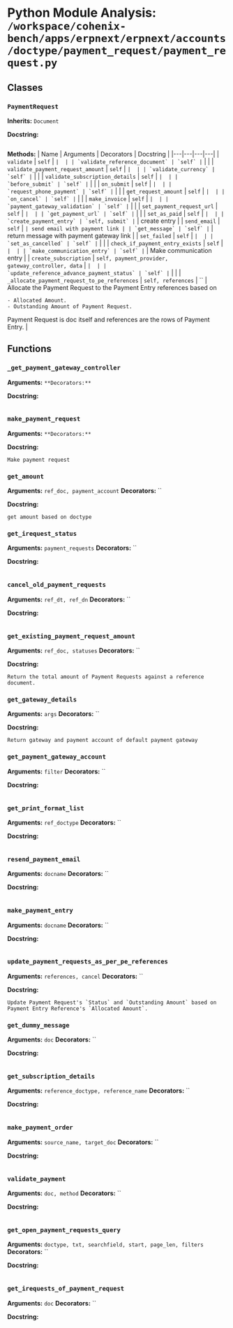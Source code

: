 # Python Module Analysis: `/workspace/cohenix-bench/apps/erpnext/erpnext/accounts/doctype/payment_request/payment_request.py`

## Classes

### `PaymentRequest`
**Inherits:** `Document`


**Docstring:**
```

```

**Methods:**
| Name | Arguments | Decorators | Docstring |
|---|---|---|---|
| `validate` | `self` | `` |  |
| `validate_reference_document` | `self` | `` |  |
| `validate_payment_request_amount` | `self` | `` |  |
| `validate_currency` | `self` | `` |  |
| `validate_subscription_details` | `self` | `` |  |
| `before_submit` | `self` | `` |  |
| `on_submit` | `self` | `` |  |
| `request_phone_payment` | `self` | `` |  |
| `get_request_amount` | `self` | `` |  |
| `on_cancel` | `self` | `` |  |
| `make_invoice` | `self` | `` |  |
| `payment_gateway_validation` | `self` | `` |  |
| `set_payment_request_url` | `self` | `` |  |
| `get_payment_url` | `self` | `` |  |
| `set_as_paid` | `self` | `` |  |
| `create_payment_entry` | `self, submit` | `` | create entry |
| `send_email` | `self` | `` | send email with payment link |
| `get_message` | `self` | `` | return message with payment gateway link |
| `set_failed` | `self` | `` |  |
| `set_as_cancelled` | `self` | `` |  |
| `check_if_payment_entry_exists` | `self` | `` |  |
| `make_communication_entry` | `self` | `` | Make communication entry |
| `create_subscription` | `self, payment_provider, gateway_controller, data` | `` |  |
| `update_reference_advance_payment_status` | `self` | `` |  |
| `_allocate_payment_request_to_pe_references` | `self, references` | `` | Allocate the Payment Request to the Payment Entry references based on

    - Allocated Amount.
    - Outstanding Amount of Payment Request.

Payment Request is doc itself and references are the rows of Payment Entry. |





## Functions

### `_get_payment_gateway_controller`
**Arguments:** ``
**Decorators:** ``

**Docstring:**
```

```
### `make_payment_request`
**Arguments:** ``
**Decorators:** ``

**Docstring:**
```
Make payment request
```
### `get_amount`
**Arguments:** `ref_doc, payment_account`
**Decorators:** ``

**Docstring:**
```
get amount based on doctype
```
### `get_irequest_status`
**Arguments:** `payment_requests`
**Decorators:** ``

**Docstring:**
```

```
### `cancel_old_payment_requests`
**Arguments:** `ref_dt, ref_dn`
**Decorators:** ``

**Docstring:**
```

```
### `get_existing_payment_request_amount`
**Arguments:** `ref_doc, statuses`
**Decorators:** ``

**Docstring:**
```
Return the total amount of Payment Requests against a reference document.
```
### `get_gateway_details`
**Arguments:** `args`
**Decorators:** ``

**Docstring:**
```
Return gateway and payment account of default payment gateway
```
### `get_payment_gateway_account`
**Arguments:** `filter`
**Decorators:** ``

**Docstring:**
```

```
### `get_print_format_list`
**Arguments:** `ref_doctype`
**Decorators:** ``

**Docstring:**
```

```
### `resend_payment_email`
**Arguments:** `docname`
**Decorators:** ``

**Docstring:**
```

```
### `make_payment_entry`
**Arguments:** `docname`
**Decorators:** ``

**Docstring:**
```

```
### `update_payment_requests_as_per_pe_references`
**Arguments:** `references, cancel`
**Decorators:** ``

**Docstring:**
```
Update Payment Request's `Status` and `Outstanding Amount` based on Payment Entry Reference's `Allocated Amount`.
```
### `get_dummy_message`
**Arguments:** `doc`
**Decorators:** ``

**Docstring:**
```

```
### `get_subscription_details`
**Arguments:** `reference_doctype, reference_name`
**Decorators:** ``

**Docstring:**
```

```
### `make_payment_order`
**Arguments:** `source_name, target_doc`
**Decorators:** ``

**Docstring:**
```

```
### `validate_payment`
**Arguments:** `doc, method`
**Decorators:** ``

**Docstring:**
```

```
### `get_open_payment_requests_query`
**Arguments:** `doctype, txt, searchfield, start, page_len, filters`
**Decorators:** ``

**Docstring:**
```

```
### `get_irequests_of_payment_request`
**Arguments:** `doc`
**Decorators:** ``

**Docstring:**
```

```

